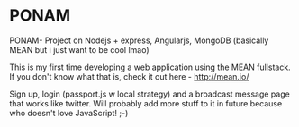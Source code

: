 # PONAM
PONAM- Project on Nodejs + express, Angularjs, MongoDB (basically MEAN but i just want to be cool lmao)

This is my first time developing a web application using the MEAN fullstack. If you don't know what that is, check it out here - http://mean.io/

Sign up, login (passport.js w local strategy) and a broadcast message page that works like twitter. Will probably add more stuff to it in future because who doesn't love JavaScript! ;-)

